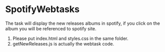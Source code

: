 # SpotifyWebtasks

The task will display the new releases albums in spotify, if you click on the album you will be referenced to spotify site.

1. Please put index.html and styles.css in the same folder.
2. getNewReleases.js is actually the webtask code.

